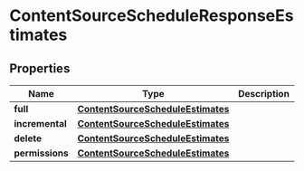 
# ContentSourceScheduleResponseEstimates

## Properties
Name | Type | Description | Notes
------------ | ------------- | ------------- | -------------
**full** | [**ContentSourceScheduleEstimates**](ContentSourceScheduleEstimates.md) |  |  [optional]
**incremental** | [**ContentSourceScheduleEstimates**](ContentSourceScheduleEstimates.md) |  |  [optional]
**delete** | [**ContentSourceScheduleEstimates**](ContentSourceScheduleEstimates.md) |  |  [optional]
**permissions** | [**ContentSourceScheduleEstimates**](ContentSourceScheduleEstimates.md) |  |  [optional]




